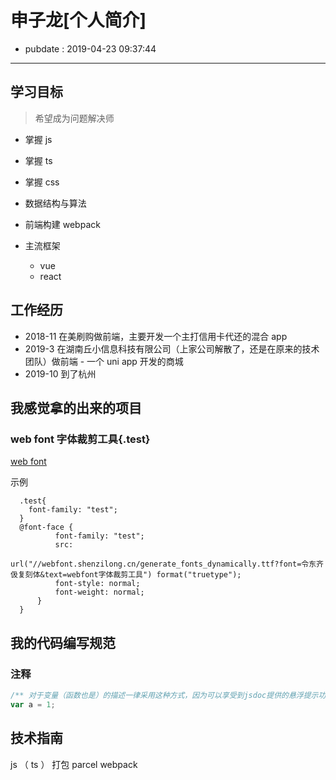 # 申子龙[个人简介]

- pubdate : 2019-04-23 09:37:44

---

## 学习目标

> 希望成为问题解决师

- 掌握 js
- 掌握 ts
- 掌握 css
- 数据结构与算法

- 前端构建 webpack
- 主流框架
  - vue
  - react

## 工作经历

- 2018-11 在美刷购做前端，主要开发一个主打信用卡代还的混合 app
- 2019-3 在湖南丘小信息科技有限公司（上家公司解散了，还是在原来的技术团队）做前端 - 一个 uni app 开发的商城
- 2019-10 到了杭州

## 我感觉拿的出来的项目

### web font 字体裁剪工具{.test}

[web font](https://github.com/2234839/web-font)

示例

```css{run}
  .test{
    font-family: "test";
  }
  @font-face {
          font-family: "test";
          src:
              url("//webfont.shenzilong.cn/generate_fonts_dynamically.ttf?font=令东齐伋复刻体&text=webfont字体裁剪工具") format("truetype");
          font-style: normal;
          font-weight: normal;
      }
  }
```

## 我的代码编写规范

### 注释

```typescript
/** 对于变量（函数也是）的描述一律采用这种方式，因为可以享受到jsdoc提供的悬浮提示功能,把鼠标放在下面的a上面试试 */
var a = 1;
```

## 技术指南

js （ ts ） 打包 parcel webpack
